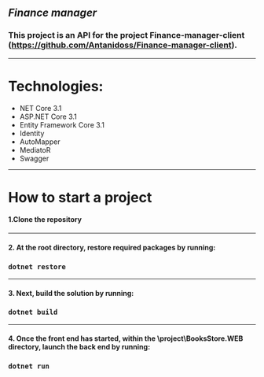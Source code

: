 ## *Finance manager*
### This project is an API for the project Finance-manager-client (https://github.com/Antanidoss/Finance-manager-client).
---
# Technologies: 
- NET Core 3.1
- ASP.NET Core 3.1
- Entity Framework Core 3.1
- Identity
- AutoMapper
- MediatoR
- Swagger
---
# How to start a project
#### 1.Clone the repository
---
#### 2. At the root directory, restore required packages by running:
### `dotnet restore`
---
#### 3. Next, build the solution by running:
### `dotnet build`
---
#### 4. Once the front end has started, within the \project\BooksStore.WEB directory, launch the back end by running:
### `dotnet run`
